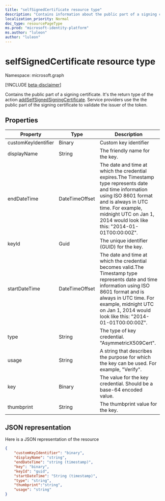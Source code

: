 ```yaml
---
title: "selfSignedCertificate resource type"
description: "Contains information about the public part of a signing certificate."
localization_priority: Normal
doc_type: resourcePageType
ms.prod: "microsoft-identity-platform"
ms.author: "luleon"
author: "luleon"
---
```


# selfSignedCertificate resource type

Namespace: microsoft.graph

[!INCLUDE [beta-disclaimer](../../includes/beta-disclaimer.md)]

Contains the public part of a signing certificate. It's the return type of the action [addSelfSignedSigningCertificate](../api/serviceprincipal-addtokensigningcertificate.md). Service providers use the the public part of the signing certificate to validate the issuer of the token.

## Properties
Property|Type|Description
----|--|---
|customKeyIdentifier|Binary| Custom key identifier |
| displayName | String | The friendly name for the key. |
|endDateTime|DateTimeOffset|The date and time at which the credential expires.The Timestamp type represents date and time information using ISO 8601 format and is always in UTC time. For example, midnight UTC on Jan 1, 2014 would look like this: "2014-01-01T00:00:00Z". |
|keyId|Guid|The unique identifier (GUID) for the key.|
|startDateTime|DateTimeOffset|The date and time at which the credential becomes valid.The Timestamp type represents date and time information using ISO 8601 format and is always in UTC time. For example, midnight UTC on Jan 1, 2014 would look like this: "2014-01-01T00:00:00Z". |
|type|String|The type of key credential. "AsymmetricX509Cert".|
|usage|String|A string that describes the purpose for which the key can be used. For example, "Verify".|
|key|Binary| The value for the key credential. Should be a base-64 encoded value. |
|thumbprint| String | The thumbprint value for the key.|

## JSON representation

Here is a JSON representation of the resource

<!-- {
  "blockType": "resource",
  "optionalProperties": [

  ],
  "@odata.type": "microsoft.graph.selfSignedCertificate"
}-->

```json
{
    "customKeyIdentifier": "binary",
    "displayName": "string",
    "endDateTime": "string (timestamp)",
    "key": "binary",
    "keyId": "guid",
    "startDateTime": "String (timestamp)",
    "type": "string",
    "thumbprint":"string",
    "usage": "string"
}

```

<!-- uuid: 8fcb5dbc-d5aa-4681-8e31-b001d5168d79
2015-10-25 14:57:30 UTC -->
<!--
{
  "type": "#page.annotation",
  "description": "selfSignedCertificate resource",
  "keywords": "",
  "section": "documentation",
  "tocPath": "",
  "suppressions": []
}
-->

